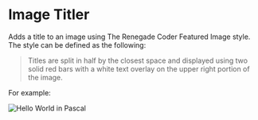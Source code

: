 # Image Titler
Adds a title to an image using The Renegade Coder Featured Image style. The style can be
defined as the following:

> Titles are split in half by the closest space and displayed using two solid red bars
with a white text overlay on the upper right portion of the image.

For example:

![Hello World in Pascal](https://i0.wp.com/therenegadecoder.com/wp-content/uploads/2018/04/hello-world-in-pascal-featured-image.jpeg?resize=1024%2C640&ssl=1)
